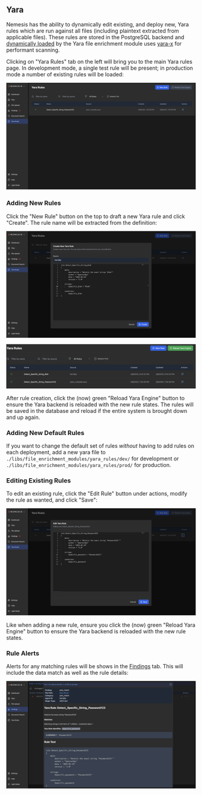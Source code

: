 ## Yara

Nemesis has the ability to dynamically edit existing, and deploy new, Yara rules which are run against all files (including plaintext extracted from applicable files). These rules are stored in the PostgreSQL backend and [dynamically loaded](https://github.com/SpecterOps/Nemesis/tree/main/libs/file_enrichment_modules/file_enrichment_modules/yara/yara_manager.py) by the Yara file enrichment module uses [yara-x](https://github.com/VirusTotal/yara-x) for performant scanning.

Clicking on "Yara Rules" tab on the left will bring you to the main Yara rules page. In development mode, a single test rule will be present; in production mode a number of existing rules will be loaded:

![Yara Rules](images/nemesis-dashboard-yara.png)

### Adding New Rules

Click the "New Rule" button on the top to draft a new Yara rule and click "Create". The rule name will be extracted from the definition:

![Yara Rules New](images/nemesis-dashboard-yara-new.png)

![Yara Rules Reload](images/nemesis-dashboard-yara-reload.png)

After rule creation, click the (now) green "Reload Yara Engine" button to ensure the Yara backend is reloaded with the new rule states. The rules will be saved in the database and reload if the entire system is brought down and up again.

### Adding New Default Rules

If you want to change the default set of rules _without_ having to add rules on each deployment, add a new yara file to `./libs/file_enrichment_modules/yara_rules/dev/` for development or `./libs/file_enrichment_modules/yara_rules/prod/` for production.

### Editing Existing Rules

To edit an existing rule, click the "Edit Rule" button under actions, modify the rule as wanted, and click "Save":

![Yara Rules Edit](images/nemesis-dashboard-yara-edit.png)

Like when adding a new rule, ensure you click the (now) green "Reload Yara Engine" button to ensure the Yara backend is reloaded with the new rule states.

### Rule Alerts

Alerts for any matching rules will be shows in the [Findings](findings.md) tab. This will include the data match as well as the rule details:

![Yara Rules Edit](images/nemesis-dashboard-yara-match.png)